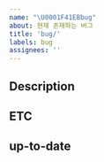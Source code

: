 ```yaml
---
name: "\U0001F41EBbug"
about: 현재 존재하는 버그
title: 'bug/'
labels: bug
assignees: ''
---
```


## Description

<!-- 어떤 버그인지 작성해주세요. -->

## ETC

<!-- 기타 알려야 하는 상황을 적어주세요 -->

## up-to-date

<!-- 작업이 완료 예정인 시점을 적어주세요 -->
